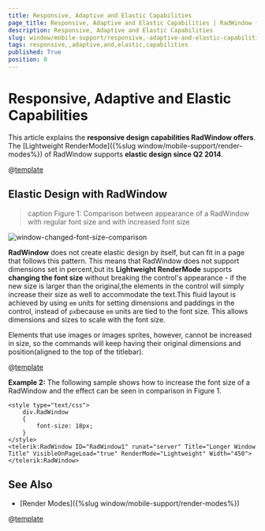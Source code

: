 ```yaml
---
title: Responsive, Adaptive and Elastic Capabilities
page_title: Responsive, Adaptive and Elastic Capabilities | RadWindow for ASP.NET AJAX Documentation
description: Responsive, Adaptive and Elastic Capabilities
slug: window/mobile-support/responsive,-adaptive-and-elastic-capabilities
tags: responsive,,adaptive,and,elastic,capabilities
published: True
position: 0
---
```


# Responsive, Adaptive and Elastic Capabilities

This article explains the **responsive design capabilities RadWindow offers**.	The [Lightweight RenderMode]({%slug window/mobile-support/render-modes%}) of RadWindow supports	**elastic design since Q2 2014**.

@[template](/_templates/common/render-mode.md#resp-design-desc "slug-el: no, slug-fl: no")

## Elastic Design with RadWindow

>caption Figure 1: Comparison between appearance of a RadWindow with regular font size and with increased font size

![window-changed-font-size-comparison](images/window-changed-font-size-comparison.png)

**RadWindow** does not create elastic design by itself, but can fit in a page that follows this pattern. This means that RadWindow does not support dimensions set in percent,but its **Lightweight RenderMode** supports **changing the font size** without breaking the control's appearance - if the new size is larger than the original,the elements in the control will simply increase their size as well to accommodate the text.This fluid layout is achieved by using `em` units for setting dimensions and paddings in the control, instead of `px`because `em` units are tied to the font size. This allows dimensions and sizes to scale with the font size.

Elements that use images or images sprites, however, cannot be increased in size, so the commands will keep having their original dimensions and position(aligned to the top of the titlebar).

@[template](/_templates/common/font-size-notes.md#note-and-example "control: RadWindow")

**Example 2:** The following sample shows how to increase the font size of a RadWindow and the effect can be seen in comparison in Figure 1.

````ASP.NET
<style type="text/css">
	div.RadWindow
	{
		font-size: 18px;
	}
</style>
<telerik:RadWindow ID="RadWindow1" runat="server" Title="Longer Window Title" VisibleOnPageLoad="true" RenderMode="Lightweight" Width="450">
</telerik:RadWindow>
````



## See Also

 * [Render Modes]({%slug window/mobile-support/render-modes%})

@[template](/_templates/common/font-size-notes.md#related-resources)